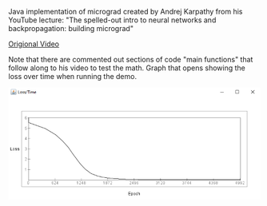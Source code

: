 Java implementation of micrograd created by Andrej Karpathy from his YouTube lecture: "The spelled-out intro to neural networks and backpropagation: building micrograd"

[Origional Video](https://www.youtube.com/watch?v=VMj-3S1tku0)

Note that there are commented out sections of code "main functions" that follow along to his video to test the math.  Graph that opens showing the loss over time when running the demo.

![Graph that opens showing the loss over time](https://raw.githubusercontent.com/caseyuhrig/micrograd_java/master/contrib/lossvstime.png)
